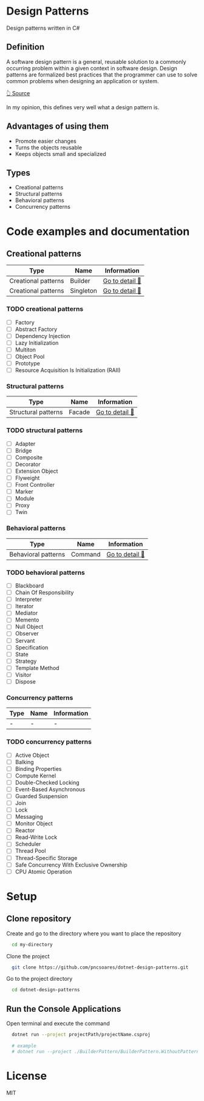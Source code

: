 # Design Patterns

Design patterns written in C#

## Definition

A software design pattern is a general, reusable solution to a commonly occurring problem within a given context in software design. 
Design patterns are formalized best practices that the programmer can use to solve common problems when designing an application or system.

[👆 Source](https://en.wikipedia.org/wiki/Software_design_pattern)

In my opinion, this defines very well what a design pattern is.

## Advantages of using them

- Promote easier changes
- Turns the objects reusable
- Keeps objects small and specialized

## Types

- Creational patterns
- Structural patterns
- Behavioral patterns
- Concurrency patterns

# Code examples and documentation

## Creational patterns

| Type | Name | Information |
| -- | -- | -- |
| Creational patterns | Builder | [Go to detail 📄](./BuilderPattern/README.md) |
| Creational patterns | Singleton | [Go to detail 📄](./SingletonPattern/README.md) |

### TODO creational patterns

- [ ] Factory
- [ ] Abstract Factory
- [ ] Dependency Injection
- [ ] Lazy Initialization
- [ ] Multiton
- [ ] Object Pool
- [ ] Prototype
- [ ] Resource Acquisition Is Initialization (RAII)

### Structural patterns

| Type | Name | Information |
| -- | -- | -- |
| Structural patterns | Facade | [Go to detail 📄](./FacadePattern/README.md) |

### TODO structural patterns

- [ ] Adapter
- [ ] Bridge
- [ ] Composite
- [ ] Decorator
- [ ] Extension Object
- [ ] Flyweight
- [ ] Front Controller
- [ ] Marker
- [ ] Module
- [ ] Proxy
- [ ] Twin

### Behavioral patterns

| Type | Name | Information |
| -- | -- | -- |
| Behavioral patterns | Command | [Go to detail 📄](./CommandPattern/README.md) |

### TODO behavioral patterns

- [ ] Blackboard
- [ ] Chain Of Responsibility
- [ ] Interpreter
- [ ] Iterator
- [ ] Mediator
- [ ] Memento
- [ ] Null Object
- [ ] Observer
- [ ] Servant
- [ ] Specification
- [ ] State
- [ ] Strategy
- [ ] Template Method
- [ ] Visitor
- [ ] Dispose

### Concurrency patterns

| Type | Name | Information |
| -- | -- | -- |
| - | - | - |

### TODO concurrency patterns

- [ ] Active Object
- [ ] Balking
- [ ] Binding Properties
- [ ] Compute Kernel
- [ ] Double-Checked Locking
- [ ] Event-Based Asynchronous
- [ ] Guarded Suspension
- [ ] Join
- [ ] Lock
- [ ] Messaging
- [ ] Monitor Object
- [ ] Reactor
- [ ] Read-Write Lock
- [ ] Scheduler
- [ ] Thread Pool
- [ ] Thread-Specific Storage
- [ ] Safe Concurrency With Exclusive Ownership
- [ ] CPU Atomic Operation

# Setup

## Clone repository

Create and go to the directory where you want to place the repository

```bash
  cd my-directory
```

Clone the project

```bash
  git clone https://github.com/pncsoares/dotnet-design-patterns.git
```

Go to the project directory

```bash
  cd dotnet-design-patterns
```

## Run the Console Applications

Open terminal and execute the command

```bash
  dotnet run --project projectPath/projectName.csproj
  
  # example
  # dotnet run --project ./BuilderPattern/BuilderPattern.WithoutPattern/BuilderPattern.WithoutPattern.csproj
```

# License

MIT
